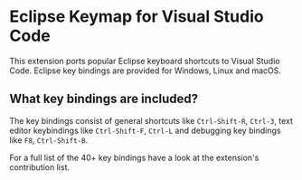 # Eclipse Keymap for Visual Studio Code

This extension ports popular Eclipse keyboard shortcuts to Visual Studio Code.
Eclipse key bindings are provided for Windows, Linux and macOS.


## What key bindings are included?

The key bindings consist of general shortcuts like `Ctrl-Shift-R`, `Ctrl-3`, text editor keybindings like `Ctrl-Shift-F`, `Ctrl-L` and debugging key bindings like  `F8`, `Ctrl-Shift-B`.

For a full list of the 40+ key bindings have a look at the extension's contribution list.
